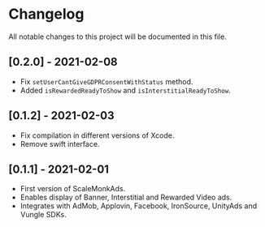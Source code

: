 # Changelog
All notable changes to this project will be documented in this file.

## [0.2.0] - 2021-02-08
- Fix `setUserCantGiveGDPRConsentWithStatus` method.
- Added `isRewardedReadyToShow` and `isInterstitialReadyToShow`.

## [0.1.2] - 2021-02-03
- Fix compilation in different versions of Xcode.
- Remove swift interface.

## [0.1.1] - 2021-02-01
- First version of ScaleMonkAds.
- Enables display of Banner, Interstitial and Rewarded Video ads.
- Integrates with AdMob, Applovin, Facebook, IronSource, UnityAds and Vungle SDKs.

